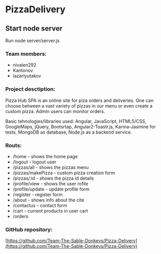 # PizzaDelivery

## Start node server

Run node server/server.js

### Team members:
-   nivalen292
-   Kantonov
-   lazarlyutakov


### Project desctiption:

Pizza Hub SPA is an online site for piza orders and deliveries. One can choose between a vast variety of pizzas in our menu or even create a custom pizza. Admin users can monitor orders.

Basic tehnologies/libraries used: Angular, JavaScript, HTML5/CSS, GoogleMaps, jQuery, Bootsrtap, Angular2-Toastr.js, Karma-Jasmine for tests, MongoDB as database, Node.js as a backend service.

### Routs:

- /home - shows the home page
- /logout - logout user
- /pizzas/all - shows the pizzas menu
- /pizzas/makePizza - custom pizza creation form
- /pizzas/:id - shows the pizza id details
- /profile/view - shows the user rofile
- /profile/update - update profile form
- /register - register form
- /about - shows info about the cite
- /contactus - contact form
- /cart - current products in user cart
- /orders 


### GitHub repository:
[https://github.com/Team-The-Sable-Donkeys/Pizza-Delivery](https://github.com/Team-The-Sable-Donkeys/Pizza-Delivery)

